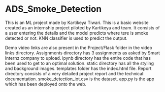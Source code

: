 # ADS_Smoke_Detection
This is an ML project made by Kartikeya Tiwari. 
This is a basic website created as an internship project piloted by Kartikeya and team. It consists of a user entering the details
and the model predicts where tere is smoke detected or not. 
KNN classifier is used to predict the output.

Demo video links are also present in the Project/Flask folder in the video links directory.
Assignments directory has 3 assignments as asked by Smart Internz company to upload.
ipynb directory has the entire code that has been used to get to an optimal solution.
static directory has all the styling and background images.
templates folder has the index.html file.
Report directory consists of a very detailed project report and the technical documentation.
smoke_detection_iot.csv is the dataset.
app.py is the app which has been deployed onto the web.
